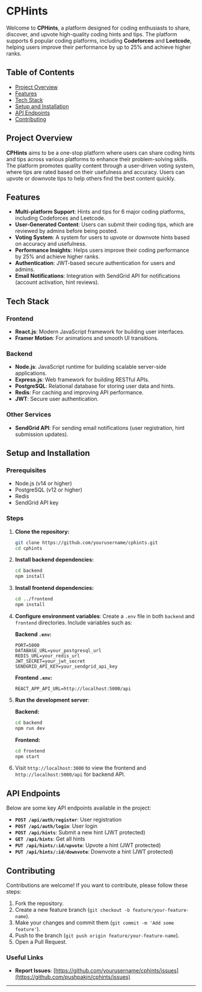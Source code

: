 # CPHints

Welcome to **CPHints**, a platform designed for coding enthusiasts to share, discover, and upvote high-quality coding hints and tips. The platform supports 6 popular coding platforms, including **Codeforces** and **Leetcode**, helping users improve their performance by up to 25% and achieve higher ranks.

## Table of Contents

- [Project Overview](#project-overview)
- [Features](#features)
- [Tech Stack](#tech-stack)
- [Setup and Installation](#setup-and-installation)
- [API Endpoints](#api-endpoints)
- [Contributing](#contributing)


## Project Overview

**CPHints** aims to be a one-stop platform where users can share coding hints and tips across various platforms to enhance their problem-solving skills. The platform promotes quality content through a user-driven voting system, where tips are rated based on their usefulness and accuracy. Users can upvote or downvote tips to help others find the best content quickly.

## Features

- **Multi-platform Support**: Hints and tips for 6 major coding platforms, including Codeforces and Leetcode.
- **User-Generated Content**: Users can submit their coding tips, which are reviewed by admins before being posted.
- **Voting System**: A system for users to upvote or downvote hints based on accuracy and usefulness.
- **Performance Insights**: Helps users improve their coding performance by 25% and achieve higher ranks.
- **Authentication**: JWT-based secure authentication for users and admins.
- **Email Notifications**: Integration with SendGrid API for notifications (account activation, hint reviews).

## Tech Stack

### Frontend
- **React.js**: Modern JavaScript framework for building user interfaces.
- **Framer Motion**: For animations and smooth UI transitions.

### Backend
- **Node.js**: JavaScript runtime for building scalable server-side applications.
- **Express.js**: Web framework for building RESTful APIs.
- **PostgreSQL**: Relational database for storing user data and hints.
- **Redis**: For caching and improving API performance.
- **JWT**: Secure user authentication.

### Other Services
- **SendGrid API**: For sending email notifications (user registration, hint submission updates).

## Setup and Installation

### Prerequisites
- Node.js (v14 or higher)
- PostgreSQL (v12 or higher)
- Redis
- SendGrid API key

### Steps

1. **Clone the repository:**
   ```bash
   git clone https://github.com/yourusername/cphints.git
   cd cphints
   ```

2. **Install backend dependencies:**
   ```bash
   cd backend
   npm install
   ```

3. **Install frontend dependencies:**
   ```bash
   cd ../frontend
   npm install
   ```

4. **Configure environment variables**:
   Create a `.env` file in both `backend` and `frontend` directories. Include variables such as:

   **Backend `.env`:**
   ```env
   PORT=5000
   DATABASE_URL=your_postgresql_url
   REDIS_URL=your_redis_url
   JWT_SECRET=your_jwt_secret
   SENDGRID_API_KEY=your_sendgrid_api_key
   ```

   **Frontend `.env`:**
   ```env
   REACT_APP_API_URL=http://localhost:5000/api
   ```

5. **Run the development server**:

   **Backend:**
   ```bash
   cd backend
   npm run dev
   ```

   **Frontend:**
   ```bash
   cd frontend
   npm start
   ```

6. Visit `http://localhost:3000` to view the frontend and `http://localhost:5000/api` for backend API.

## API Endpoints

Below are some key API endpoints available in the project:

- **`POST /api/auth/register`**: User registration
- **`POST /api/auth/login`**: User login
- **`POST /api/hints`**: Submit a new hint (JWT protected)
- **`GET /api/hints`**: Get all hints
- **`PUT /api/hints/:id/upvote`**: Upvote a hint (JWT protected)
- **`PUT /api/hints/:id/downvote`**: Downvote a hint (JWT protected)

## Contributing

Contributions are welcome! If you want to contribute, please follow these steps:

1. Fork the repository.
2. Create a new feature branch (`git checkout -b feature/your-feature-name`).
3. Make your changes and commit them (`git commit -m 'Add some feature'`).
4. Push to the branch (`git push origin feature/your-feature-name`).
5. Open a Pull Request.


### Useful Links

- **Report Issues**: [https://github.com/yourusername/cphints/issues](https://github.com/pushpakjn/cphints/issues)

---

